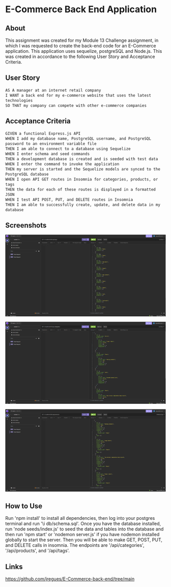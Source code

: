 # E-Commerce Back End Application

## About
This assignment was created for my Module 13 Challenge assignment, in which I was requested to create the back-end code for an E-Commerce application. This application uses sequelize, postgreSQL and Node.js. This was created in accordance to the following User Story and Acceptance Criteria.

## User Story
```
AS A manager at an internet retail company
I WANT a back end for my e-commerce website that uses the latest technologies
SO THAT my company can compete with other e-commerce companies

```

## Acceptance Criteria
```
GIVEN a functional Express.js API
WHEN I add my database name, PostgreSQL username, and PostgreSQL password to an environment variable file
THEN I am able to connect to a database using Sequelize
WHEN I enter schema and seed commands
THEN a development database is created and is seeded with test data
WHEN I enter the command to invoke the application
THEN my server is started and the Sequelize models are synced to the PostgreSQL database
WHEN I open API GET routes in Insomnia for categories, products, or tags
THEN the data for each of these routes is displayed in a formatted JSON
WHEN I test API POST, PUT, and DELETE routes in Insomnia
THEN I am able to successfully create, update, and delete data in my database

```

## Screenshots

![screenshot of a get call for all tags](tags-screenshot.png)

![a screenshot of a get call for all categories](categories-screenshot.png)

![a screenshot of a get call for all products](products-screenshot.png)

## How to Use

Run 'npm install' to install all dependencies, then log into your postgres terminal and run '\i db/schema.sql'. Once you have the database installed, run 'node seeds/index.js' to seed the data and tables into the database and then run 'npm start' or 'nodemon server.js' if you have nodemon installed globally to start the server. Then you will be able to make GET, POST, PUT, and DELETE calls in insomnia. The endpoints are '/api/categories', '/api/products', and '/api/tags'.

## Links

https://github.com/jregues/E-Commerce-back-end/tree/main

